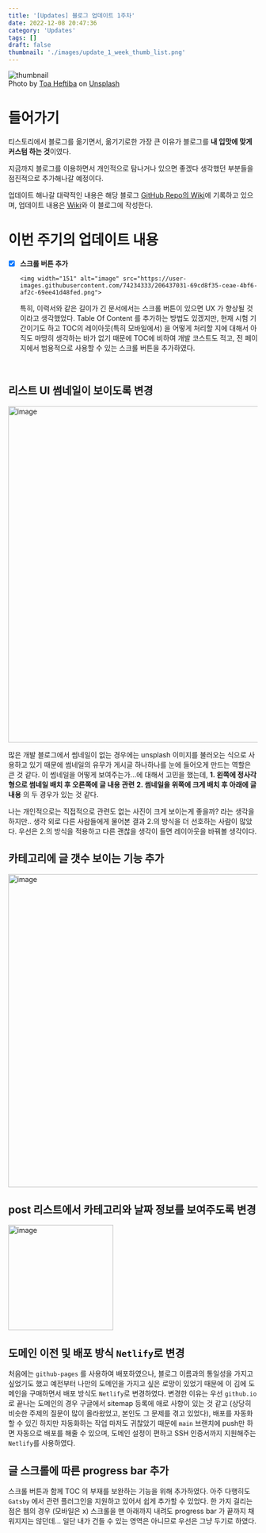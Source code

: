 ```yaml
---
title: '[Updates] 블로그 업데이트 1주차'
date: 2022-12-08 20:47:36
category: 'Updates'
tags: []
draft: false
thumbnail: './images/update_1_week_thumb_list.png'
---
```


<div class="unsplash-wrapper">
<img class="unsplash-thumbnail-image" alt="thumbnail" src="./images/blog_update_thumb.png" />
<div class="unsplash-author">
Photo by <a href="https://unsplash.com/@heftiba?utm_source=unsplash&utm_medium=referral&utm_content=creditCopyText">Toa Heftiba</a> on <a href="https://unsplash.com/?utm_source=unsplash&utm_medium=referral&utm_content=creditCopyText">Unsplash</a>
</div>
</div>

<div markdown="1">

# 들어가기

티스토리에서 블로그를 옮기면서, 옮기기로한 가장 큰 이유가 블로그를 **내 입맛에 맞게 커스텀 하는 것**이였다.

지금까지 블로그를 이용하면서 개인적으로 탐나거나 있으면 좋겠다 생각했던 부분들을 점진적으로 추가해나갈 예정이다.

업데이트 해나갈 대략적인 내용은 해당 블로그 [GitHub Repo의 Wiki](https://github.com/dar-jeeling/allsilver.dev/wiki/%EC%97%85%EB%8D%B0%EC%9D%B4%ED%8A%B8-%EC%98%88%EC%A0%95-%EA%B8%B0%EB%8A%A5%EB%93%A4)에 기록하고 있으며,
업데이트 내용은 [Wiki](https://github.com/dar-jeeling/allsilver.dev/wiki/Update-Notes)와 이 블로그에 작성한다.

# 이번 주기의 업데이트 내용

- [x] **스크롤 버튼 추가**

      <img width="151" alt="image" src="https://user-images.githubusercontent.com/74234333/206437031-69cd8f35-ceae-4bf6-af2c-69ee41d48fed.png">

  특히, 이력서와 같은 길이가 긴 문서에서는 스크롤 버튼이 있으면 UX 가 향상될 것이라고 생각했었다.
  Table Of Content 를 추가하는 방법도 있겠지만, 현재 시험 기간이기도 하고 TOC의 레이아웃(특히 모바일에서) 을 어떻게 처리할 지에 대해서 아직도 마땅히 생각하는 바가 없기 때문에 TOC에 비하여 개발 코스트도 적고, 전 페이지에서 범용적으로 사용할 수 있는 스크롤 버튼을 추가하였다.

<br>

## **리스트 UI 썸네일이 보이도록 변경**

  <img width="678" alt="image" src="https://user-images.githubusercontent.com/74234333/206437083-c13b318b-b195-4d6f-a1f9-d6b0f5b49e14.png">

많은 개발 블로그에서 썸네일이 없는 경우에는 unsplash 이미지를 불러오는 식으로 사용하고 있기 때문에 썸네일의 유무가 게시글 하나하나를 눈에 들어오게 만드는 역할은 큰 것 같다.
이 썸네일을 어떻게 보여주는가...에 대해서 고민을 했는데, **1. 왼쪽에 정사각형으로 썸네일 배치 후 오른쪽에 글 내용 관련** **2. 썸네일을 위쪽에 크게 배치 후 아래에 글 내용** 의 두 경우가 있는 것 같다.

나는 개인적으로는 직접적으로 관련도 없는 사진이 크게 보이는게 좋을까? 라는 생각을 하지만.. 생각 외로 다른 사람들에게 물어본 결과 2.의 방식을 더 선호하는 사람이 많았다. 우선은 2.의 방식을 적용하고 다른 괜찮을 생각이 들면 레이아웃을 바꿔볼 생각이다.

## **카테고리에 글 갯수 보이는 기능 추가**

  <img width="631" alt="image" src="https://user-images.githubusercontent.com/74234333/206437379-1a4bae81-71d2-4281-b2dd-f9678fc5cef0.png">

## **post 리스트에서 카테고리와 날짜 정보를 보여주도록 변경**

  <img width="212" alt="image" src="https://user-images.githubusercontent.com/74234333/206437202-dfacd59a-28d1-48cc-bdf5-54f3a31a3ffb.png">

## **도메인 이전 및 배포 방식 `Netlify`로 변경**

처음에는 `github-pages` 를 사용하여 배포하였으나, 블로그 이름과의 통일성을 가지고 싶었기도 했고 예전부터 나만의 도메인을 가지고 싶은 로망이 있었기 때문에 이 김에 도메인을 구매하면서 배포 방식도 `Netlify`로 변경하였다.
변경한 이유는 우선 `github.io` 로 끝나는 도메인의 경우 구글에서 sitemap 등록에 애로 사항이 있는 것 같고 (상당히 비슷한 주제의 질문이 많이 올라왔었고, 본인도 그 문제를 겪고 있었다), 배포를 자동화 할 수 있긴 하지만 자동화하는 작업 마저도 귀찮았기 때문에 `main` 브랜치에 push만 하면 자동으로 배포를 해줄 수 있으며, 도메인 설정이 편하고 SSH 인증서까지 지원해주는 `Netlify`를 사용하였다.

## **글 스크롤에 따른 progress bar 추가**

스크롤 버튼과 함께 TOC 의 부재를 보완하는 기능을 위해 추가하였다. 아주 다행히도 `Gatsby` 에서 관련 플러그인을 지원하고 있어서 쉽게 추가할 수 있었다.
한 가지 걸리는 점은 웹의 경우 (모바일은 x) 스크롤을 맨 아래까지 내려도 progress bar 가 끝까지 채워지지는 않던데... 일단 내가 건들 수 있는 영역은 아니므로 우선은 그냥 두기로 하였다.

  </div>
